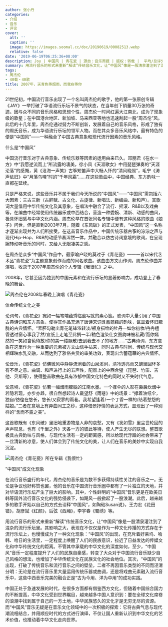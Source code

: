 ```yaml
---
author: 张小丹
categories:
- 介绍
- 音乐
- 评论
cover:
  alt: ''
  caption: ''
  image: https://images.soomal.cc/doc/20190619/00082513.webp
  relative: false
date: '2019-06-19T06:25:36+08:00'
description: Joy | 中国风 | 青花瓷 | 源自：音乐周报 | 版权：转载 |  平均/总评分：09.17/55
summary: 用流行音乐的形式来重新“解读”传统音乐文化，让“中国风”像是一股清泉灌注到了混杂的流行乐坛里。其影响之大，表现在不仅仅是作为一种文化传播的方式存在于流行乐坛上，也慢慢成为了一种文化现象……
tags:
- 周杰伦
- 40载・40歌
title: 2007年，天青色等烟雨，而我在等你
---
```


21世纪初，中国流行音乐出现了一个名叫周杰伦的歌手，他的第一张原创专辑《JAY》一举打破了华语流行乐坛不景气的状态，在当年创下销量30万张的奇迹。因与众不同的音乐风格和思想个性，周杰伦一时间红遍大江南北，成为了现象级的歌星；在中国港台地区、新加坡、马来西亚等地也迅速刮起一股“周杰伦”风。此后的十几年里，周杰伦通过努力不断创新，发展着自己的音乐风格，形成了独有的周氏音乐，成为华语流行乐坛的领军人物。而在其众多音乐风格中，最有特色的便是“中国风”――一种融合了中国古典意象和现代流行因素的音乐风格。

什么是“中国风”

中国流行音乐对于古典意象、传统乐器等因素的运用由来已久。邓丽君《在水一方》中“我愿逆流而上”所流露的凄美，徐小凤《天涯歌女》中用琵琶弹奏的“天涯沦落”的感慨，黄《沧海一声笑》古筝短笛声中大畅人怀的“清风晚照”，毛宁《涛声依旧》中“月落乌啼”时的“千年风霜”……在这些歌曲中，中国经典、东方韵味一直都在延续。

只是严格来说，这些音乐并不属于我们今天所说的“中国风”――“中国风”需包括六大因素：三古三新（古辞赋、古文化、古旋律、新唱法、新编曲、新和声）。其歌词大量借用中华传统文化及其意象，在唱法中融合了流行、摇滚、R&B以及戏曲等，在编曲中经常使用传统器乐或中西结合，营造一种委婉、清新、动感的曲风，极具怀旧感与中华文化内涵。周杰伦早在首张同名专辑中便有这种风格的歌曲《娘子》问世，但是直到2003年7月，随着《东风破》的正式发表，“中国风”这一名称才逐渐出现并为人们所接受。在这首音乐作品中，中国传统乐器古筝的淙淙之声与现代Hip-Hop、R&B的动感节奏浑然一体，并融合以仿古诗词意境的歌词，在呈现婉转动听音乐的同时，又给人无限凄美之感。

在周杰伦众多“中国风”作品中，最家喻户晓的莫过于《青花瓷》――一首以宋代艺术品“青花瓷”为主题意象创作而成的同名歌曲。该曲由方文山作词，周杰伦作曲并演唱，收录于2007年周杰伦的个人专辑《我很忙》之中。

2008年，它甚至因为独到的中国元素和在流行乐坛的显著影响力，成功登上了春晚的舞台。

![周杰伦在2008年春晚上演唱《青花瓷》](https://images.soomal.cc/doc/20190619/00082512.webp)





体会传统文化之美

论词句，《青花瓷》宛如一幅笔端蕴秀临窗写就的素心笺。歌词中大量引用了中国古典诗词和东方意象，使得其作品充满了唐诗宋词含蓄蕴藉的韵味，氤氲着怀旧朦胧的古典情怀。“素胚勾勒出青花笔锋浓转淡/瓶身描绘的牡丹一如你初妆/冉冉檀香透过窗心事我了然/宣纸上走笔至此搁一半/釉色渲染仕女图韵味被私藏/而你嫣然的一笑如含苞待放/你的美一缕飘散/去到我去不了的地方……”古典诗词、东方意象在这里作为一种重要的元素被方文山信手拈来，同时古典与时尚、传统与现代交相辉映水乳交融，从而达到了雅俗共赏的审美功效，表现出含蓄蕴藉的古典情怀。

论音乐，《青花瓷》仿佛微风中静静流淌着的山泉溪涧，清冷透亮而又蜿蜒回环多有不尽之意。曲调、和声进行上的五声性，配器上的中西合璧（琵琶、竹笛、吉他、贝斯等），使得整首歌曲在具有浓郁中国文化特色的同时又不失时代气息。

论意境，《青花瓷》仿若一幅烟雨朦胧的江南水墨。一个撑伞的人影在袅袅炊烟中若隐若现，亦步亦趋，很自然想起诗人戴望舒《雨巷》中的场景：“撑着油纸伞，独自/彷徨在悠长，悠长/又寂寥的雨巷。我希望逢着/一个丁香一样的/结着愁怨的姑娘。”二者在意境上有异曲同工之秒，这种借景抒情的表达方式，显现出了一种别样的“含而不露之美”。

这首歌既有《东风破》里旧地重游物是人非的哀愁，又有《发如雪》里尘世轮回的声声叹息，也有《千里之外》天各一方的彼此等待，使人产生无尽的联想。整首歌极具古典韵味与风格，与现代生活有一定的距离感，所以给现代浮躁的社会带来了一丝清新的凉意，使人们体会到了传统文化的美，让人们在音乐的美妙中实现自我沉淀。

![周杰伦《青花瓷》所在专辑《我很忙》](https://images.soomal.cc/doc/20190619/00082513.webp)





“中国风”成文化现象

在流行音乐盛行的年代，周杰伦的音乐是为数不多获得持续性关注的音乐之一。无论是争议也好称赞也罢，他的音乐在中国流行音乐圈中都有了一片独立的天地，并对华语流行乐坛产生了巨大的影响。其中，个性鲜明的“中国风”音乐更是在欧美日韩等国外流行音乐文化的强势侵袭下，如飓风一般掀起了一股浪潮。此后，越来越多的歌手开始以自己的方式去诠释“中国风”，如陶础Susan说》，王力宏《花田错》，胡彦斌《红颜》，后弦《西厢》，李宇春《蜀绣》等。

用流行音乐的形式来重新“解读”传统音乐文化，让“中国风”像是一股清泉灌注到了混杂的流行乐坛里。其影响之大，表现在不仅仅是作为一种文化传播的方式存在于流行乐坛上，也慢慢成为了一种文化现象：“中国风”的出现，在充斥着好莱坞、哈韩、哈日的生活里，一定程度上唤醒了人们的民族意识，拉近了日益发达的传媒文化和中华传统文化的距离。不管其中承载的中华文化的深度如何，至少，“中国风”音乐一定程度提升了人们的民族自豪感，转变了大众对于中国流行音乐缺少自己风格的想法，也增加了中华传统文化在民族文化的社会地位。其次，“中国风”的出现，打破了传统音乐和流行音乐之间的壁垒，二者不再因音乐类型的不同而泾渭分明：无论是在流行音乐里大量运用传统乐器或曲调，还是将戏曲元素融入流行音乐中，这些中西音乐完美的融合正是“古为今用、洋为中用”的成功实践。

中国正处于急速发展的时代，在很多方面都有借鉴西方文化，但随着中国综合国力的不断提高，中华文化受到世界瞩目，越来越多中国人意识到：要在全球文化席卷的浪潮中找到属于自己的一方土地，中华民族悠久的文化才是无穷无尽的资源。而“中国风”音乐无疑是在音乐文化领域中的一次积极的探索：它将古典气息与现代潮流相结合，并用顺应时代的方式进行演绎，不仅让国人重新认识到中华文化的艺术价值，也推动着中华文化走向世界。